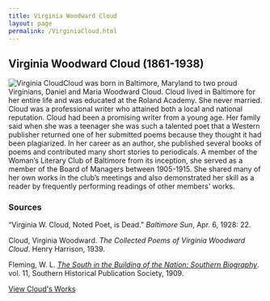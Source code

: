 ```yaml
---
title: Virginia Woodward Cloud
layout: page
permalink: /VirginiaCloud.html
---
```


## Virginia Woodward Cloud (1861-1938)
<div style="float: left"><img src="https://elizajames.github.io/WLCB_draft/assets/img/VirginiaCloud.jpg" alt="Virginia Cloud"></div>

Cloud was born in Baltimore, Maryland to two proud Virginians, Daniel and Maria Woodward Cloud. Cloud lived in Baltimore for her entire life and was educated at the Roland Academy. She never married. Cloud was a professional writer who attained both a local and national reputation. Cloud had been a promising writer from a young age. Her family said when she was a teenager she was such a talented poet that a Western publisher returned one of her submitted poems because they thought it had been plagiarized. In her career as an author, she published several books of poems and contributed many short stories to periodicals. A member of the Woman’s Literary Club of Baltimore  from its inception, she served as a member of the Board of Managers between 1905-1915. She shared many of her own works in the club’s meetings and also demonstrated her skill as a reader by frequently performing readings of other members' works.

### Sources
“Virginia W. Cloud, Noted Poet, is Dead.” *Baltimore Sun*, Apr. 6, 1928: 22. 

Cloud, Virginia Woodward. *The Collected Poems of Virginia Woodward Cloud*. Henry Harrison, 1939.

Fleming, W. L. *[The South in the Building of the Nation: Southern Biography](https://loyolanotredamelib.org/Aperio/WLCB/exhibits/show/club-bios/item/books.google.com/books?id=P74RAAAAYAAJ&printsec=frontcover#v=onepage&q&f=false)*. vol. 11, Southern Historical Publication Society, 1909.

[View Cloud's Works](https://elizajames.github.io/WLCB_draft/browse.html#cloud)